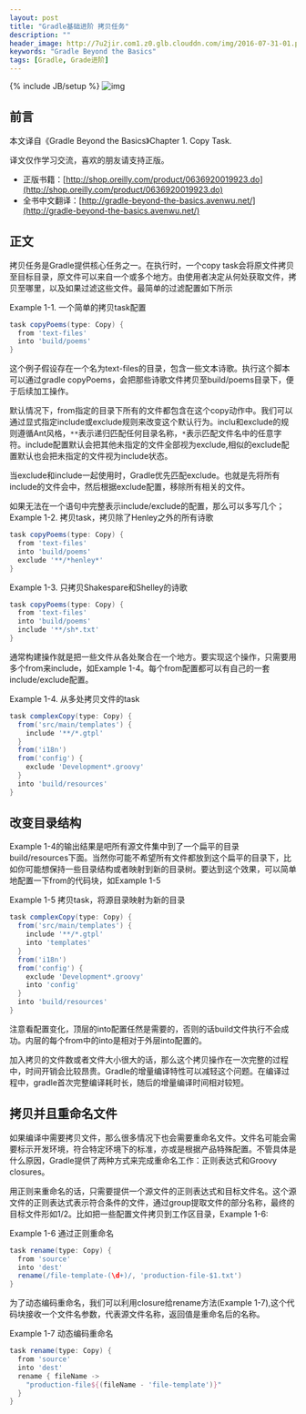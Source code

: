 ```yaml
---
layout: post
title: "Gradle基础进阶 拷贝任务"
description: ""
header_image: http://7u2jir.com1.z0.glb.clouddn.com/img/2016-07-31-01.png
keywords: "Gradle Beyond the Basics"
tags: [Gradle, Grade进阶]
---
```

{% include JB/setup %}
![img](http://7u2jir.com1.z0.glb.clouddn.com/img/2016-07-31-01.png)

## 前言

本文译自《Gradle Beyond the Basics》Chapter 1. Copy Task.

译文仅作学习交流，喜欢的朋友请支持正版。

* 正版书籍：[http://shop.oreilly.com/product/0636920019923.do](http://shop.oreilly.com/product/0636920019923.do)
* 全书中文翻译：[http://gradle-beyond-the-basics.avenwu.net/](http://gradle-beyond-the-basics.avenwu.net/)

## 正文

拷贝任务是Gradle提供核心任务之一。在执行时，一个copy task会将原文件拷贝至目标目录，原文件可以来自一个或多个地方。由使用者决定从何处获取文件，拷贝至哪里，以及如果过滤这些文件。最简单的过滤配置如下所示

Example 1-1. 一个简单的拷贝task配置

```groovy
task copyPoems(type: Copy) {
  from 'text-files'
  into 'build/poems'
}
```

这个例子假设存在一个名为text-files的目录，包含一些文本诗歌。执行这个脚本可以通过gradle copyPoems，会把那些诗歌文件拷贝至build/poems目录下，便于后续加工操作。

默认情况下，from指定的目录下所有的文件都包含在这个copy动作中。我们可以通过显式指定include或exclude规则来改变这个默认行为。inclu和exclude的规则遵循Ant风格，`**`表示递归匹配任何目录名称，`*`表示匹配文件名中的任意字符。include配置默认会把其他未指定的文件全部视为exclude,相似的exclude配置默认也会把未指定的文件视为include状态。

当exclude和include一起使用时，Gradle优先匹配exclude。也就是先将所有include的文件会中，然后根据exclude配置，移除所有相关的文件。

如果无法在一个语句中完整表示include/exclude的配置，那么可以多写几个；
Example 1-2. 拷贝task，拷贝除了Henley之外的所有诗歌

```groovy
task copyPoems(type: Copy) {
  from 'text-files'
  into 'build/poems'
  exclude '**/*henley*'
}
```
Example 1-3. 只拷贝Shakespare和Shelley的诗歌

```groovy
task copyPoems(type: Copy) {
  from 'text-files'
  into 'build/poems'
  include '**/sh*.txt'
}
```
通常构建操作就是把一些文件从各处聚合在一个地方。要实现这个操作，只需要用多个from来include，如Example 1-4。每个from配置都可以有自己的一套include/exclude配置。

Example 1-4. 从多处拷贝文件的task

```groovy
task complexCopy(type: Copy) {
  from('src/main/templates') {
    include '**/*.gtpl'
  }
  from('i18n')
  from('config') {
    exclude 'Development*.groovy'
  }
  into 'build/resources'
}
```

## 改变目录结构

Example 1-4的输出结果是吧所有源文件集中到了一个扁平的目录build/resources下面。当然你可能不希望所有文件都放到这个扁平的目录下，比如你可能想保持一些目录结构或者映射到新的目录树。要达到这个效果，可以简单地配置一下from的代码块，如Example 1-5

Example 1-5 拷贝task，将源目录映射为新的目录

```groovy
task complexCopy(type: Copy) {
  from('src/main/templates') {
    include '**/*.gtpl'
    into 'templates'
  }
  from('i18n')
  from('config') {
    exclude 'Development*.groovy'
    into 'config'
  }
  into 'build/resources'
}
```

注意看配置变化，顶层的into配置任然是需要的，否则的话build文件执行不会成功。内层的每个from中的into是相对于外层into配置的。

加入拷贝的文件数或者文件大小很大的话，那么这个拷贝操作在一次完整的过程中，时间开销会比较昂贵。Gradle的增量编译特性可以减轻这个问题。在编译过程中，gradle首次完整编译耗时长，随后的增量编译时间相对较短。

## 拷贝并且重命名文件

如果编译中需要拷贝文件，那么很多情况下也会需要重命名文件。文件名可能会需要标示开发环境，符合特定环境下的标准，亦或是根据产品特殊配置。不管具体是什么原因，Gradle提供了两种方式来完成重命名工作：正则表达式和Groovy closures。

用正则来重命名的话，只需要提供一个源文件的正则表达式和目标文件名。这个源文件的正则表达式表示符合条件的文件，通过group提取文件的部分名称，最终的目标文件形如$1/$2。比如把一些配置文件拷贝到工作区目录，Example 1-6:

Example 1-6 通过正则重命名

```groovy
task rename(type: Copy) {
  from 'source'
  into 'dest'
  rename(/file-template-(\d+)/, 'production-file-$1.txt')
}
```

为了动态编码重命名，我们可以利用closure给rename方法(Example 1-7),这个代码块接收一个文件名参数，代表源文件名称，返回值是重命名后的名称。

Example 1-7 动态编码重命名

```groovy
task rename(type: Copy) {
  from 'source'
  into 'dest'
  rename { fileName ->
    "production-file${(fileName - 'file-template')}"
  } 
}
```
